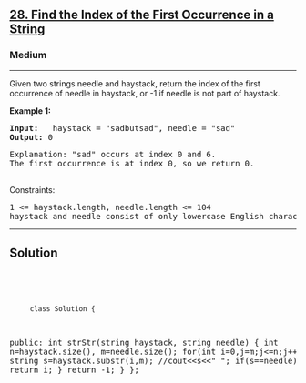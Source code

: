 
<h2><a href="https://leetcode.com/problems/find-the-index-of-the-first-occurrence-in-a-string/description/">28. Find the Index of the First Occurrence in a String</a></h2>
<h3>Medium</h3>
<hr>
<div><p>
Given two strings needle and haystack, return the index of the first occurrence of needle in haystack, or -1 if needle is not part of haystack.

 
</p>


<p><strong>Example 1:</strong></p>
<pre><strong>Input:</strong>   haystack = "sadbutsad", needle = "sad"
<strong>Output:</strong> 0
</pre>
<pre>
Explanation: "sad" occurs at index 0 and 6.
The first occurrence is at index 0, so we return 0.
  </pre>
 

Constraints:
<pre>
1 <= haystack.length, needle.length <= 104
haystack and needle consist of only lowercase English characters.
</pre>
<hr>
 <h2><strong><b>Solution</b></strong></h2>
 <br>
 <pre>
 
         class Solution {
public:
    int strStr(string haystack, string needle) {
        int n=haystack.size(), m=needle.size();
        for(int i=0,j=m;j<=n;j++,i++)
        {
            string s=haystack.substr(i,m);
            //cout<<s<<" ";
            if(s==needle) return i;
        }
        return -1;
    }
};
          
 </pre>

